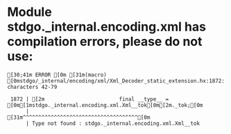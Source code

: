 # Module stdgo._internal.encoding.xml has compilation errors, please do not use:
```
[30;41m ERROR [0m [31m(macro) [0mstdgo/_internal/encoding/xml/Xml_Decoder_static_extension.hx:1872: characters 42-79

 1872 | [2m                        final __type__ = [0m[1mstdgo._internal.encoding.xml.Xml__tok[0m[2m._tok;[0m
      |                                          [31m^^^^^^^^^^^^^^^^^^^^^^^^^^^^^^^^^^^^^[0m
      | Type not found : stdgo._internal.encoding.xml.Xml__tok


```

